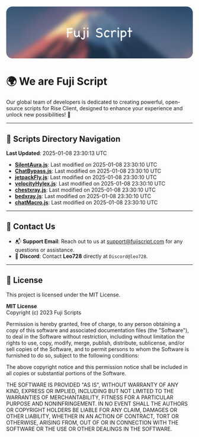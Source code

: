 ![Banner](.github/b.webp)

# 🌍 **We are Fuji Script**

Our global team of developers is dedicated to creating powerful, open-source scripts for Rise Client, designed to enhance your experience and unlock new possibilities! 🌟

---
<!-- SCRIPTS_NAVIGATION_START -->
## 📂 **Scripts Directory Navigation**

**Last Updated**: 2025-01-08 23:30:13 UTC

- **[SilentAura.js](scripts/SilentAura.js)**: Last modified on 2025-01-08 23:30:10 UTC
- **[ChatBypass.js](scripts/ChatBypass.js)**: Last modified on 2025-01-08 23:30:10 UTC
- **[jetpackFly.js](scripts/jetpackFly.js)**: Last modified on 2025-01-08 23:30:10 UTC
- **[velocityHylex.js](scripts/velocityHylex.js)**: Last modified on 2025-01-08 23:30:10 UTC
- **[chestxray.js](scripts/chestxray.js)**: Last modified on 2025-01-08 23:30:10 UTC
- **[bedxray.js](scripts/bedxray.js)**: Last modified on 2025-01-08 23:30:10 UTC
- **[chatMacro.js](scripts/chatMacro.js)**: Last modified on 2025-01-08 23:30:10 UTC

<!-- SCRIPTS_NAVIGATION_END -->

---

## 💬 **Contact Us**  
- 📬 **Support Email**: Reach out to us at [support@fujiscript.com](mailto:support@fujiscript.com) for any questions or assistance.  
- 💬 **Discord**: Contact **Leo728** directly at `Discord@leo728`.

---

## 📜 **License**

This project is licensed under the MIT License.  

**MIT License**  
Copyright (c) 2023 Fuji Scripts  

Permission is hereby granted, free of charge, to any person obtaining a copy of this software and associated documentation files (the "Software"), to deal in the Software without restriction, including without limitation the rights to use, copy, modify, merge, publish, distribute, sublicense, and/or sell copies of the Software, and to permit persons to whom the Software is furnished to do so, subject to the following conditions:  

The above copyright notice and this permission notice shall be included in all copies or substantial portions of the Software.  

THE SOFTWARE IS PROVIDED "AS IS", WITHOUT WARRANTY OF ANY KIND, EXPRESS OR IMPLIED, INCLUDING BUT NOT LIMITED TO THE WARRANTIES OF MERCHANTABILITY, FITNESS FOR A PARTICULAR PURPOSE AND NONINFRINGEMENT. IN NO EVENT SHALL THE AUTHORS OR COPYRIGHT HOLDERS BE LIABLE FOR ANY CLAIM, DAMAGES OR OTHER LIABILITY, WHETHER IN AN ACTION OF CONTRACT, TORT OR OTHERWISE, ARISING FROM, OUT OF OR IN CONNECTION WITH THE SOFTWARE OR THE USE OR OTHER DEALINGS IN THE SOFTWARE.  
